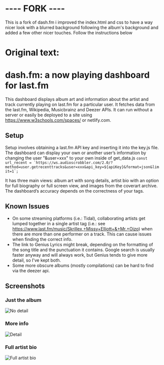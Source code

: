 # ---- FORK ----
This is a fork of dash.fm i improved the index.html and css to have a way nicer look with a blurred background following the album's background and added a few other nicer touches. Follow the instructions below 

# Original text:

# dash.fm: a now playing dashboard for last.fm
This dashboard displays album art and information about the artist and track currently playing on last.fm for a particular user. It fetches data from the last.fm, Wikipedia, Musicbrainz and Deezer APIs. It can run without a server or easily be deployed to a site using https://www.w3schools.com/spaces/ or netlify.com.

## Setup
Setup involves obtaining a last.fm API key and inserting it into the key.js file. The dashboard can display your own or another user’s information by changing the user "&user=xxx" to your own inside of get_data.js  ```const url_recent = `https://ws.audioscrobbler.com/2.0/?method=user.getrecenttracks&user=xxx&api_key=${apiKey}&format=json&limit=1`; ``` 


It has three main views: album art with song details, artist bio with an option for full biography or full screen view, and images from the coverart archive. The dashboard’s accuracy depends on the correctness of your tags.

## Known Issues
* On some streaming platforms (i.e.: Tidal), collaborating artists get lumped together in a single artist tag (i.e.: see https://www.last.fm/music/Skrillex,+Missy+Elliott+&+Mr.+Oizo) when there are more than one performer on a track. This can cause issues when finding the correct info.
* The link to Genius Lyrics might break, depending on the formatting of the song title and the punctuation it contains. Google search is usually faster anyway and will always work, but Genius tends to give more detail, so I've kept both. 
* Some more obscure albums (mostly compilations) can be hard to find via the deezer api.


## Screenshots
### Just the album
![No detail](https://github.com/peterdconradie/dash.fm/blob/main/screens/no_detail_view.png)

### More info
![Detail](https://github.com/peterdconradie/dash.fm/blob/main/screens/detail_view.png)

### Full artist bio
![Full artist bio](https://github.com/peterdconradie/dash.fm/blob/main/screens/full_bio.png)
